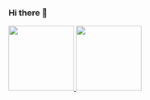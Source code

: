 ### Hi there 👋

<!--
**omeralperguzel/omeralperguzel** is a ✨ _special_ ✨ repository because its `README.md` (this file) appears on your GitHub profile.

Here are some ideas to get you started:

- 🔭 I’m currently working on ...
- 🌱 I’m currently learning ...
- 👯 I’m looking to collaborate on ...
- 🤔 I’m looking for help with ...
- 💬 Ask me about ...
- 📫 How to reach me: ...
- 😄 Pronouns: ...
- ⚡ Fun fact: ...
-->

<div align="left">
  <a href="https://github.com/bratcelik">
  <img height="130em" src="https://github-readme-stats.vercel.app/api?username=omeralperguzel&langs_count=6&layout=compact&show_icons=true&theme=radical"/>
  <img height="130em" src="https://github-readme-stats.vercel.app/api/top-langs/?username=omeralperguzel&langs_count=6&layout=compact&show_icons=true&theme=radical"/>
</div>


